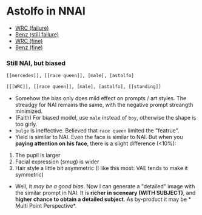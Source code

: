 # Astolfo in NNAI #

- [WRC (failure)](https://www.pixiv.net/en/artworks/102945246)
- [Benz (still failure)](https://www.pixiv.net/en/artworks/102995368)
- [WRC (fine)](https://www.pixiv.net/en/artworks/103177023)
- [Benz (fine)](https://www.pixiv.net/en/artworks/103111722)

### Still NAI, but biased ###

```txt
[[mercedes]], [[race queen]], [male], [astolfo]
```

```txt
[[[WRC]], [[race queen]], [male], [astolfo], [[standing]]
```

- Somehow the bias only does mild effect on prompts / art styles. The streadgy for NAI remains the same, with the negative prompt streangth minimized.
- (Faith) For biased model, use `male` instead of `boy`, otherwise the shape is too girly.
- `bulge` is ineffective. Believed that `race queen` limited the "featrue".
- Yield is similar to NAI. Even the face is similar to NAI. But when you **paying attention on his face**, there is a slight difference (<10%): 
1. The pupil is larger
2. Facial expression (smug) is wider
3. Hair style a little bit asymmetric (I like this most: VAE tends to make it symmetric)

- Well, it *may be a good bias*. Now I can generate a "detailed" image with the similar prompt in NAI. It is **richer in sceneary (WITH SUBJECT)**, and **higher chance to obtain a detailed subject**. As by-product it may be * Multi Point Perspective*. 
